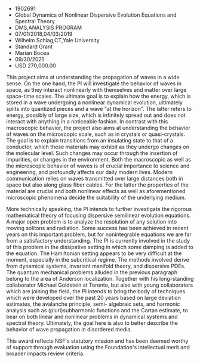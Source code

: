 
* 1902691
* Global Dynamics of Nonlinear Dispersive Evolution Equations and Spectral Theory
* DMS,ANALYSIS PROGRAM
* 07/01/2018,04/03/2019
* Wilhelm Schlag,CT,Yale University
* Standard Grant
* Marian Bocea
* 09/30/2021
* USD 270,000.00

This project aims at understanding the propagation of waves in a wide sense. On
the one hand, the PI will investigate the behavior of waves in space, as they
interact nonlinearly with themselves and matter over large space-time scales.
The ultimate goal is to explain how the energy, which is stored in a wave
undergoing a nonlinear dynamical evolution, ultimately splits into quantized
pieces and a wave "at the horizon". The latter refers to energy, possibly of
large size, which is infinitely spread out and does not interact with anything
in a noticeable fashion. In contrast with this macroscopic behavior, the project
also aims at understanding the behavior of waves on the microscopic scale, such
as in crystals or quasi-crystals. The goal is to explain transitions from an
insulating state to that of a conductor, which these materials may exhibit as
they undergo changes on the molecular level. Such changes may occur through the
insertion of impurities, or changes in the environment. Both the macroscopic as
well as the microscopic behavior of waves is of crucial importance to science
and engineering, and profoundly affects our daily modern lives. Modern
communication relies on waves transmitted over large distances both in space but
also along glass fiber cables. For the latter the properties of the material are
crucial and both nonlinear effects as well as aforementioned microscopic
phenomena decide the suitability of the underlying medium.

More technically speaking, the PI intends to further investigate the rigorous
mathematical theory of focusing dispersive semilinear evolution equations. A
major open problem is to analyze the resolution of any solution into moving
solitons and radiation. Some success has been achieved in recent years on this
important problem, but for nonintegrable equations we are far from a
satisfactory understanding. The PI is currently involved in the study of this
problem in the dissipative setting in which some damping is added to the
equation. The Hamiltonian setting appears to be very difficult at the moment,
especially in the subcritical regime. The methods involved derive from dynamical
systems, invariant manifold theory, and dispersive PDEs. The quantum mechanical
problems alluded in the previous paragraph belong to the area of Anderson
localization. Together with his long-standing collaborator Michael Goldstein at
Toronto, but also with young collaborators which are joining the field, the PI
intends to bring the body of techniques which were developed over the past 20
years based on large deviation estimates, the avalanche principle, semi-
algebraic sets, and harmonic analysis such as (pluri)subharmonic functions and
the Cartan estimate, to bear on both linear and nonlinear problems in dynamical
systems and spectral theory. Ultimately, the goal here is also to better
describe the behavior of wave propagation in disordered media.

This award reflects NSF's statutory mission and has been deemed worthy of
support through evaluation using the Foundation's intellectual merit and broader
impacts review criteria.
